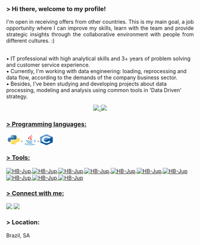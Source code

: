 ### > Hi there, welcome to my profile! 

<p align=justify>
  I'm open in receiving offers from other countries. This is my main goal, a job opportunity where I can improve my skills, learn with the team and provide strategic insights through the collaborative environment with people from different cultures. :)<br><br>

▪ IT professional with high analytical skills and 3+ years of problem solving and customer service experience.<br>
▪ Currently, I'm working with data engineering: loading, reprocessing and data flow, according to the demands of the company business sector.<br>
▪ Besides, I've been studying and developing projects about data processing, modeling and analysis using common tools in 'Data Driven' strategy.<br>
</p>

<div align="center">
  <a href="https://github.com/hbianchini">
  <img height="180em" src="https://github-readme-stats.vercel.app/api?username=hbianchini&show_icons=true&theme=nord&include_all_commits=true&count_private=true"/>
  <img height="180em" src="https://github-readme-stats.vercel.app/api/top-langs/?username=hbianchini&layout=compact&langs_count=3&theme=nord"/>
</div>
 
### > Programming languages:
 
<div style="display: inline_block">
  <img align="center" alt="HB-Python" height="30" width="40" src="https://raw.githubusercontent.com/devicons/devicon/master/icons/python/python-original.svg">
  <img align="center" alt="HB-Java" height="30" width="40" src="https://github.com/devicons/devicon/blob/master/icons/java/java-original.svg">
  <img align="center" alt="HB-C" height="30" width="40" src="https://github.com/devicons/devicon/blob/master/icons/c/c-original.svg">
</div>

### > Tools:

<div style="display: inline_block">
  <img align="center" alt="HB-Jup" height="50" width="50" src="https://upload.wikimedia.org/wikipedia/commons/3/38/Jupyter_logo.svg">
  <img align="center" alt="HB-Jup" height="40" width="80" src="https://upload.wikimedia.org/wikipedia/commons/e/ed/Pandas_logo.svg">
  <img align="center" alt="HB-Jup" height="36" width="90" src="https://upload.wikimedia.org/wikipedia/commons/1/1a/NumPy_logo.svg">
  <img align="center" alt="HB-Jup" height="29" width="120" src="https://matplotlib.org/stable/_static/logo2_compressed.svg">
  <img align="center" alt="HB-Jup" height="50" width="70" src="https://miro.medium.com/max/400/1*VNdaFCkls0gyJR0ddP1PCQ.png">
  <img align="center" alt="HB-Jup" height="60" width="120" src="https://miro.medium.com/max/720/1*DvD_tv1bFls1NodyN5z8Sw.png">
  <img align="center" alt="HB-Jup" height="40" width="60" src="http://www.cloudi.com.br/scoop2017/wp-content/uploads/2017/10/mysql.png">
  <img align="center" alt="HB-Jup" height="50" width="83" src="http://www.esiatech.com.br/softwares/wp-content/uploads/2015/04/postgresql_logo.jpg">
  <img align="center" alt="HB-Jup" height="40" width="40" src="https://upload.wikimedia.org/wikipedia/commons/c/c9/Power_bi_logo_black.svg">
  <img align="center" alt="HB-Jup" height="50" width="95" src="https://storage.googleapis.com/wp-noticias/2021/02/3b198fa1-databricks_logo.png">
</div>

### > Connect with me:
 
<div> 
  <a href = "mailto:humberto.bianchini@gmail.com"><img src="https://cdn4.iconfinder.com/data/icons/32_Pixel_Social_Media_Icons_by_leslienayibe/gmail.png" target="_blank"></a>
  <a href="https://www.linkedin.com/in/hbianchini" target="_blank"><img src="https://cdn4.iconfinder.com/data/icons/32_Pixel_Social_Media_Icons_by_leslienayibe/linkedin.png" target="_blank"></a> 
</div>

### > Location:

  Brazil, SA
